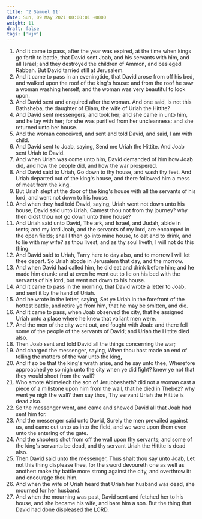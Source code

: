 ```yaml
---
title: '2 Samuel 11'
date: Sun, 09 May 2021 00:00:01 +0000
weight: 11
draft: false
tags: ['kjv'] 
---
```


1. And it came to pass, after the year was expired, at the time when kings go forth to battle, that David sent Joab, and his servants with him, and all Israel; and they destroyed the children of Ammon, and besieged Rabbah. But David tarried still at Jerusalem.
2. And it came to pass in an eveningtide, that David arose from off his bed, and walked upon the roof of the king's house: and from the roof he saw a woman washing herself; and the woman was very beautiful to look upon.
3. And David sent and enquired after the woman. And one said, Is not this Bathsheba, the daughter of Eliam, the wife of Uriah the Hittite?
4. And David sent messengers, and took her; and she came in unto him, and he lay with her; for she was purified from her uncleanness: and she returned unto her house.
5. And the woman conceived, and sent and told David, and said, I am with child.
6. And David sent to Joab, saying, Send me Uriah the Hittite. And Joab sent Uriah to David.
7. And when Uriah was come unto him, David demanded of him how Joab did, and how the people did, and how the war prospered.
8. And David said to Uriah, Go down to thy house, and wash thy feet. And Uriah departed out of the king's house, and there followed him a mess of meat from the king.
9. But Uriah slept at the door of the king's house with all the servants of his lord, and went not down to his house.
10. And when they had told David, saying, Uriah went not down unto his house, David said unto Uriah, Camest thou not from thy journey? why then didst thou not go down unto thine house?
11. And Uriah said unto David, The ark, and Israel, and Judah, abide in tents; and my lord Joab, and the servants of my lord, are encamped in the open fields; shall I then go into mine house, to eat and to drink, and to lie with my wife? as thou livest, and as thy soul liveth, I will not do this thing.
12. And David said to Uriah, Tarry here to day also, and to morrow I will let thee depart. So Uriah abode in Jerusalem that day, and the morrow.
13. And when David had called him, he did eat and drink before him; and he made him drunk: and at even he went out to lie on his bed with the servants of his lord, but went not down to his house.
14. And it came to pass in the morning, that David wrote a letter to Joab, and sent it by the hand of Uriah.
15. And he wrote in the letter, saying, Set ye Uriah in the forefront of the hottest battle, and retire ye from him, that he may be smitten, and die.
16. And it came to pass, when Joab observed the city, that he assigned Uriah unto a place where he knew that valiant men were.
17. And the men of the city went out, and fought with Joab: and there fell some of the people of the servants of David; and Uriah the Hittite died also.
18. Then Joab sent and told David all the things concerning the war;
19. And charged the messenger, saying, When thou hast made an end of telling the matters of the war unto the king,
20. And if so be that the king's wrath arise, and he say unto thee, Wherefore approached ye so nigh unto the city when ye did fight? knew ye not that they would shoot from the wall?
21. Who smote Abimelech the son of Jerubbesheth? did not a woman cast a piece of a millstone upon him from the wall, that he died in Thebez? why went ye nigh the wall? then say thou, Thy servant Uriah the Hittite is dead also.
22. So the messenger went, and came and shewed David all that Joab had sent him for.
23. And the messenger said unto David, Surely the men prevailed against us, and came out unto us into the field, and we were upon them even unto the entering of the gate.
24. And the shooters shot from off the wall upon thy servants; and some of the king's servants be dead, and thy servant Uriah the Hittite is dead also.
25. Then David said unto the messenger, Thus shalt thou say unto Joab, Let not this thing displease thee, for the sword devoureth one as well as another: make thy battle more strong against the city, and overthrow it: and encourage thou him.
26. And when the wife of Uriah heard that Uriah her husband was dead, she mourned for her husband.
27. And when the mourning was past, David sent and fetched her to his house, and she became his wife, and bare him a son. But the thing that David had done displeased the LORD.
